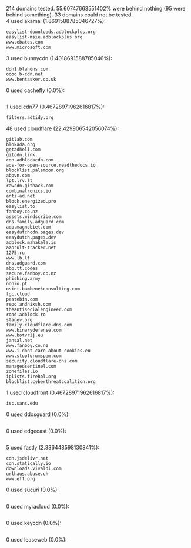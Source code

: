 214 domains tested. 55.60747663551402% were behind nothing (95 were behind something). 33 domains could not be tested.<br>
4 used akamai (1.8691588785046727%):
```
easylist-downloads.adblockplus.org
easylist-msie.adblockplus.org
www.ebates.com
www.microsoft.com
```

3 used bunnycdn (1.4018691588785046%):
```
doh1.blahdns.com
oooo.b-cdn.net
www.bentasker.co.uk
```

0 used cachefly (0.0%):
```

```

1 used cdn77 (0.46728971962616817%):
```
filters.adtidy.org
```

48 used cloudflare (22.429906542056074%):
```
gitlab.com
blokada.org
getadhell.com
gitcdn.link
cdn.adblockcdn.com
ads-for-open-source.readthedocs.io
blocklist.palemoon.org
abpvn.com
lpt.lrv.lt
rawcdn.githack.com
combinatronics.io
anti-ad.net
block.energized.pro
easylist.to
fanboy.co.nz
assets.windscribe.com
dns-family.adguard.com
adp.magnobiet.com
easydutchcdn.pages.dev
easydutch.pages.dev
adblock.mahakala.is
azorult-tracker.net
1275.ru
www.lb.lt
dns.adguard.com
abp.tt.codes
secure.fanboy.co.nz
phishing.army
nonio.pt
osint.bambenekconsulting.com
tgc.cloud
pastebin.com
repo.andnixsh.com
theantisocialengineer.com
road.adblock.ro
stanev.org
family.cloudflare-dns.com
www.binarydefense.com
www.botvrij.eu
jansal.net
www.fanboy.co.nz
www.i-dont-care-about-cookies.eu
www.stopforumspam.com
security.cloudflare-dns.com
managedsentinel.com
zonefiles.io
iplists.firehol.org
blocklist.cyberthreatcoalition.org
```

1 used cloudfront (0.46728971962616817%):
```
isc.sans.edu
```

0 used ddosguard (0.0%):
```

```

0 used edgecast (0.0%):
```

```

5 used fastly (2.336448598130841%):
```
cdn.jsdelivr.net
cdn.statically.io
downloads.vivaldi.com
urlhaus.abuse.ch
www.eff.org
```

0 used sucuri (0.0%):
```

```

0 used myracloud (0.0%):
```

```

0 used keycdn (0.0%):
```

```

0 used leaseweb (0.0%):
```

```
